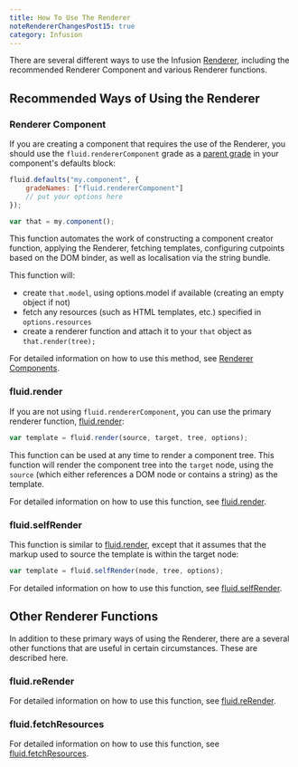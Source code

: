 ```yaml
---
title: How To Use The Renderer
noteRendererChangesPost15: true
category: Infusion
---
```


There are several different ways to use the Infusion [Renderer](Renderer.md), including the recommended Renderer
Component and various Renderer functions.

## Recommended Ways of Using the Renderer

### Renderer Component

If you are creating a component that requires the use of the Renderer, you should use the `fluid.rendererComponent`
grade as a [parent grade](ComponentGrades.md#specifying-parent-grades) in your component's defaults block:

```javascript
fluid.defaults("my.component", {
    gradeNames: ["fluid.rendererComponent"]
    // put your options here
});

var that = my.component();
```

This function automates the work of constructing a component creator function, applying the Renderer, fetching
templates, configuring cutpoints based on the DOM binder, as well as localisation via the string bundle.

This function will:

* create `that.model`, using options.model if available (creating an empty object if not)
* fetch any resources (such as HTML templates, etc.) specified in `options.resources`
* create a renderer function and attach it to your `that` object as `that.render(tree);`

For detailed information on how to use this method, see [Renderer Components](RendererComponents.md).

### fluid.render

If you are not using `fluid.rendererComponent`, you can use the primary renderer function,
[fluid.render](https://github.com/fluid-project/infusion/blob/87616ab067769ce04623b5928dfded5ccddeb4da/src/framework/renderer/js/fluidRenderer.js#L1551-L1570):

```javascript
var template = fluid.render(source, target, tree, options);
```

This function can be used at any time to render a component tree. This function will render the component tree into the
`target` node, using the `source` (which either references a DOM node or contains a string) as the template.

For detailed information on how to use this function, see
[fluid.render](https://github.com/fluid-project/infusion/blob/infusion-1.5/src/framework/renderer/js/fluidRenderer.js#L1551-L1570).

### fluid.selfRender

This function is similar to
[fluid.render](https://github.com/fluid-project/infusion/blob/infusion-1.5/src/framework/renderer/js/fluidRenderer.js#L1551-L1570),
except that it assumes that the markup used to source the template is within the target node:

```javascript
var template = fluid.selfRender(node, tree, options);
```

For detailed information on how to use this function, see
[fluid.selfRender](https://github.com/fluid-project/infusion/blob/infusion-1.5/src/framework/renderer/js/fluidRenderer.js#L1572-L1588).

## Other Renderer Functions

In addition to these primary ways of using the Renderer, there are a several other functions that are useful in certain
circumstances. These are described here.

### fluid.reRender

For detailed information on how to use this function, see
[fluid.reRender](https://github.com/fluid-project/infusion/blob/infusion-1.5/src/framework/renderer/js/fluidRenderer.js#L1480-L1527).

### fluid.fetchResources

For detailed information on how to use this function, see
[fluid.fetchResources](https://github.com/fluid-project/infusion/blob/infusion-1.5/src/framework/core/js/FluidRequests.js#L24-L50).
